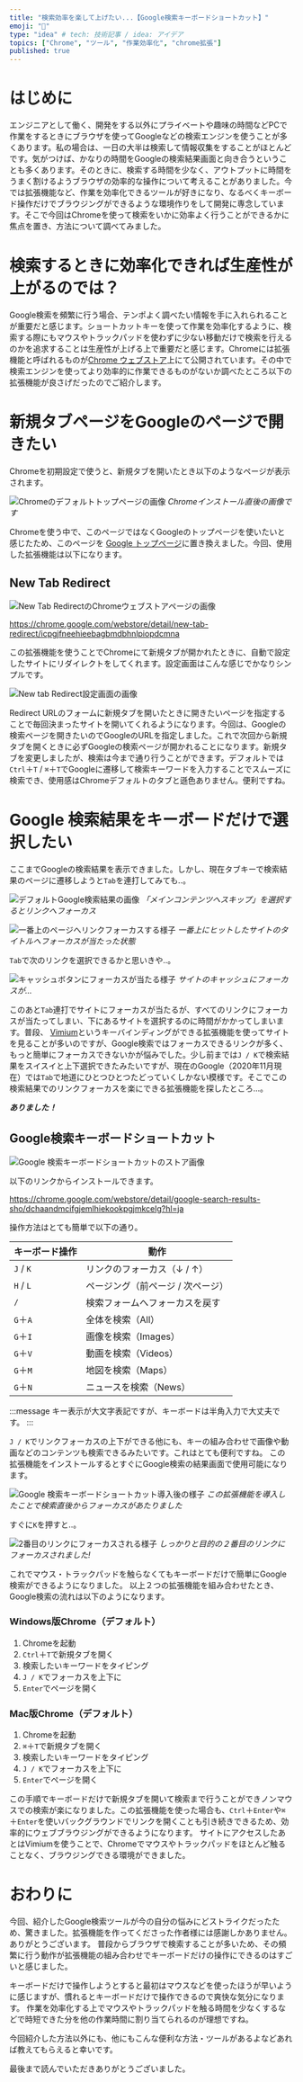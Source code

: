 ```yaml
---
title: "検索効率を楽して上げたい...【Google検索キーボードショートカット】"
emoji: "🌟"
type: "idea" # tech: 技術記事 / idea: アイデア
topics: ["Chrome", "ツール", "作業効率化", "chrome拡張"]
published: true
---
```


# はじめに

エンジニアとして働く、開発をする以外にプライベートや趣味の時間などPCで作業をするときにブラウザを使ってGoogleなどの検索エンジンを使うことが多くあります。私の場合は、一日の大半は検索して情報収集をすることがほとんどです。気がつけば、かなりの時間をGoogleの検索結果画面と向き合うということも多くあります。そのときに、検索する時間を少なく、アウトプットに時間をうまく割けるようブラウザの効率的な操作について考えることがありました。今では拡張機能など、作業を効率化できるツールが好きになり、なるべくキーボード操作だけでブラウジングができるような環境作りをして開発に専念しています。そこで今回はChromeを使って検索をいかに効率よく行うことができるかに焦点を置き、方法について調べてみました。

# 検索するときに効率化できれば生産性が上がるのでは？

Google検索を頻繁に行う場合、テンポよく調べたい情報を手に入れられることが重要だと感じます。ショートカットキーを使って作業を効率化するように、検索する際にもマウスやトラックパッドを使わずに少ない移動だけで検索を行えるのかを追求することは生産性が上げる上で重要だと感じます。Chromeには拡張機能と呼ばれるものが[Chrome ウェブストア](https://chrome.google.com/webstore/category/extensions)上にて公開されています。その中で検索エンジンを使ってより効率的に作業できるものがないか調べたところ以下の拡張機能が良さげだったのでご紹介します。

# 新規タブページをGoogleのページで開きたい

Chromeを初期設定で使うと、新規タブを開いたとき以下のようなページが表示されます。

![Chromeのデフォルトトップページの画像](/images/chrome-search-efficiency/image01.png)
*Chromeインストール直後の画像です*

Chromeを使う中で、このページではなくGoogleのトップページを使いたいと感じたため、このページを [Google トップページ](https://www.google.com/)に置き換えました。今回、使用した拡張機能は以下になります。

## New Tab Redirect

![New Tab RedirectのChromeウェブストアページの画像](/images/chrome-search-efficiency/image02.png)

https://chrome.google.com/webstore/detail/new-tab-redirect/icpgjfneehieebagbmdbhnlpiopdcmna

この拡張機能を使うことでChromeにて新規タブが開かれたときに、自動で設定したサイトにリダイレクトをしてくれます。設定画面はこんな感じでかなりシンプルです。

![New tab Redirect設定画面の画像](/images/chrome-search-efficiency/image03.png)

Redirect URLのフォームに新規タブを開いたときに開きたいページを指定することで毎回決まったサイトを開いてくれるようになります。今回は、Googleの検索ページを開きたいのでGoogleのURLを指定しました。これで次回から新規タブを開くときに必ずGoogleの検索ページが開かれることになります。新規タブを変更しましたが、検索は今まで通り行うことができます。デフォルトでは`Ctrl`＋`T` / `⌘`＋`T`でGoogleに遷移して検索キーワードを入力することでスムーズに検索でき、使用感はChromeデフォルトのタブと遜色ありません。便利ですね。

# Google 検索結果をキーボードだけで選択したい

ここまでGoogleの検索結果を表示できました。しかし、現在タブキーで検索結果のページに遷移しようと`Tab`を連打してみても..。

![デフォルトGoogle検索結果の画像](/images/chrome-search-efficiency/image04.png)
*「メインコンテンツへスキップ」を選択するとリンクへフォーカス*

![一番上のページへリンクフォーカスする様子](/images/chrome-search-efficiency/image05.png)
*一番上にヒットしたサイトのタイトルへフォーカスが当たった状態*

`Tab`で次のリンクを選択できるかと思いきや..。

![キャッシュボタンにフォーカスが当たる様子](/images/chrome-search-efficiency/image06.png)
*サイトのキャッシュにフォーカスが...*

このあと`Tab`連打でサイトにフォーカスが当たるが、すべてのリンクにフォーカスが当たってしまい、下にあるサイトを選択するのに時間がかかってしまいます。普段、 [Vimium](https://chrome.google.com/webstore/detail/vimium/dbepggeogbaibhgnhhndojpepiihcmeb?hl=ja)というキーバインディングができる拡張機能を使ってサイトを見ることが多いのですが、Google検索ではフォーカスできるリンクが多く、もっと簡単にフォーカスできないかが悩みでした。少し前までは`J / K`で検索結果をスイスイと上下選択できたみたいですが、現在のGoogle（2020年11月現在）では`Tab`で地道にひとつひとつたどっていくしかない模様です。そこでこの検索結果でのリンクフォーカスを楽にできる拡張機能を探したところ...。

***ありました！***

## Google検索キーボードショートカット

![Google 検索キーボードショートカットのストア画像](/images/chrome-search-efficiency/image07.png)

以下のリンクからインストールできます。

https://chrome.google.com/webstore/detail/google-search-results-sho/dchaandmcifgjemlhiekookpgjmkcelg?hl=ja

操作方法はとても簡単で以下の通り。

| キーボード操作 | 動作                                |
| -------------- | ----------------------------------- |
| `J` / `K`      | リンクのフォーカス（↓ / ↑）       |
| `H` / `L`      | ページング（前ページ / 次ページ）   |
| `/`            | 検索フォームへフォーカスを戻す      |
| `G`＋`A`       | 全体を検索（All）                   |
| `G`＋`I`       | 画像を検索（Images）                |
| `G`＋`V`       | 動画を検索（Videos）                |
| `G`＋`M`       | 地図を検索（Maps）                  |
| `G`＋`N`       | ニュースを検索（News）              |

:::message
キー表示が大文字表記ですが、キーボードは半角入力で大丈夫です。
:::

`J / K`でリンクフォーカスの上下ができる他にも、キーの組み合わせで画像や動画などのコンテンツも検索できるみたいです。これはとても便利ですね。
この拡張機能をインストールするとすぐにGoogle検索の結果画面で使用可能になります。

![Google 検索キーボードショートカット導入後の様子](/images/chrome-search-efficiency/image08.png)
*この拡張機能を導入したことで検索直後からフォーカスがあたりました*

すぐに`K`を押すと..。

![2番目のリンクにフォーカスされる様子](/images/chrome-search-efficiency/image09.png)
*しっかりと目的の２番目のリンクにフォーカスされました!*

これでマウス・トラックパッドを触らなくてもキーボードだけで簡単にGoogle検索ができるようになりました。
以上２つの拡張機能を組み合わせたとき、Google検索の流れは以下のようになります。

### Windows版Chrome（デフォルト）

1. Chromeを起動
2. `Ctrl`＋`T`で新規タブを開く
3. 検索したいキーワードをタイピング
4. `J / K`でフォーカスを上下に
5. `Enter`でページを開く

### Mac版Chrome（デフォルト）

1. Chromeを起動
2. `⌘`＋`T`で新規タブを開く
3. 検索したいキーワードをタイピング
4. `J / K`でフォーカスを上下に
5. `Enter`でページを開く

この手順でキーボードだけで新規タブを開いて検索まで行うことができノンマウスでの検索が楽になりました。この拡張機能を使った場合も、`Ctrl`＋`Enter`や`⌘`＋`Enter`を使いバックグラウンドでリンクを開くことも引き続きできるため、効率的にウェブブラウジングができるようになります。
サイトにアクセスしたあとはVimiumを使うことで、Chromeでマウスやトラックパッドをほとんど触ることなく、ブラウジングできる環境ができました。

# おわりに

今回、紹介したGoogle検索ツールが今の自分の悩みにどストライクだったため、驚きました。拡張機能を作ってくださった作者様には感謝しかありません。ありがとうございます。 普段からブラウザで検索することが多いため、その頻繁に行う動作が拡張機能の組み合わせでキーボードだけの操作にできるのはすごいと感じました。

キーボードだけで操作しようとすると最初はマウスなどを使ったほうが早いように感じますが、慣れるとキーボードだけで操作できるので爽快な気分になります。 作業を効率化する上でマウスやトラックパッドを触る時間を少なくするなどで時短できた分を他の作業時間に割り当てられるのが理想ですね。

今回紹介した方法以外にも、他にもこんな便利な方法・ツールがあるよなどあれば教えてもらえると幸いです。

最後まで読んでいただきありがとうございました。